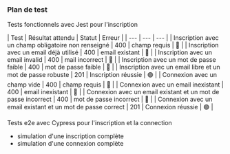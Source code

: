 ### Plan de test

Tests fonctionnels avec Jest pour l'inscription

| Test | Résultat attendu | Statut | Erreur |
| --- | --- | --- |
| Inscription avec un champ obligatoire non renseigné | 400 | champ requis |  🔴  |
| Inscription avec un email déjà utilisé | 400 | email existant |  🔴  |
| Inscription avec un email invalid | 400 | mail incorrect |  🔴  |
| Inscription avec un mot de passe faible | 400 | mot de passe faible |  🔴  |
| Inscription avec un email libre et un mot de passe robuste | 201 | Inscription réussie |  🟢  |
| Connexion avec un champ vide | 400 | champ requis |  🔴  |
| Connexion avec un email inexistant | 400 | email inexistant |  🔴  |
| Connexion avec un email existant et un mot de passe incorrect | 400 | mot de passe incorrect |  🔴  |
| Connexion avec un email existant et un mot de passe correct | 201 | Connexion réussie |  🟢  |

Tests e2e avec Cypress pour l'inscription et la connection
- simulation d'une inscription complète
- simulation d'une connexion complète